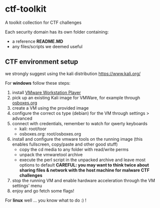 # ctf-toolkit
A toolkit collection for CTF challenges

Each security domain has its own folder containing:
- a reference **README.MD**
- any files/scripts we deemed useful

## CTF environment setup

we strongly suggest using the kali distribution https://www.kali.org/

For **windows** follow these steps:

1. install [VMware Workstation Player](http://www.vmware.com/go/tryplayerpro-win-64-fr)
2. pick up an existing Kali image for VMWare, for example through [osboxes.org](http://www.osboxes.org/kali-linux/)
3. create a VM using the provided image
4. configure the correct os type (debian) for the VM through settings > advanced
5. connect with credentials, remember to watch for qwerty keyboards
    * kali: root/toor
    * osboxes.org: root/osboxes.org
6. install and configure the vmware tools on the running image (this enables fullscreen, copy/paste and other good stuff)
    * copy the cd media to any folder with read/write perms
    * unpack the vmwaretool archive
    * execute the perl script in the unpacked archive and leave most options to default **CAREFUL: you may want to think twice about sharing files & network with the host machine for malware CTF challenges**
7. stop the running VM and enable hardware acceleration through the VM settings' menu
8. enjoy and go fetch some flags!

For **linux** well ... you know what to do :) !

